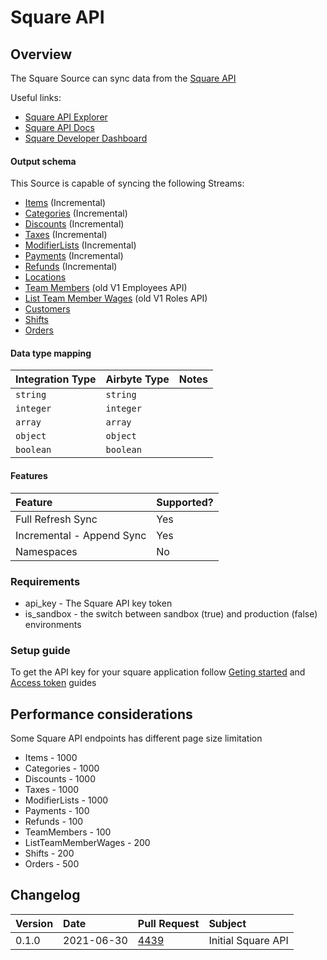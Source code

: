 # Square API

## Overview

The Square Source can sync data from the [Square API](https://developer.squareup.com/reference/square)

Useful links:
- [Square API Explorer](https://developer.squareup.com/explorer/square)
- [Square API Docs](https://developer.squareup.com/reference/square)
- [Square Developer Dashboard](https://developer.squareup.com/apps)

#### Output schema

This Source is capable of syncing the following Streams:

- [Items](https://developer.squareup.com/explorer/square/catalog-api/search-catalog-objects) (Incremental)
- [Categories](https://developer.squareup.com/explorer/square/catalog-api/search-catalog-objects) (Incremental)
- [Discounts](https://developer.squareup.com/explorer/square/catalog-api/search-catalog-objects) (Incremental)
- [Taxes](https://developer.squareup.com/explorer/square/catalog-api/search-catalog-objects) (Incremental)
- [ModifierLists](https://developer.squareup.com/explorer/square/catalog-api/search-catalog-objects) (Incremental)
- [Payments](https://developer.squareup.com/reference/square_2021-06-16/payments-api/list-payments) (Incremental)
- [Refunds](https://developer.squareup.com/reference/square_2021-06-16/refunds-api/list-payment-refunds) (Incremental)
- [Locations](https://developer.squareup.com/explorer/square/locations-api/list-locations) 
- [Team Members](https://developer.squareup.com/reference/square_2021-06-16/team-api/search-team-members) (old V1 Employees API) 
- [List Team Member Wages](https://developer.squareup.com/explorer/square/labor-api/list-team-member-wages)  (old V1 Roles API) 
- [Customers](https://developer.squareup.com/explorer/square/customers-api/list-customers) 
- [Shifts](https://developer.squareup.com/reference/square/labor-api/search-shifts) 
- [Orders](https://developer.squareup.com/reference/square/orders-api/search-orders) 

#### Data type mapping

| Integration Type | Airbyte Type | Notes |
| :--- | :--- | :--- |
| `string` | `string` |  |
| `integer` | `integer` |  |
| `array` | `array` |  |
| `object` | `object` |  |
| `boolean` | `boolean` |  |

#### Features

| Feature | Supported? |
| :--- | :--- |
| Full Refresh Sync | Yes |
| Incremental - Append Sync | Yes |
| Namespaces | No |

### Requirements

* api_key - The Square API key token 
* is_sandbox - the switch between sandbox (true) and production (false) environments 

### Setup guide

To get the API key for your square application follow [Geting started](https://developer.squareup.com/docs/get-started) 
and [Access token](https://developer.squareup.com/docs/build-basics/access-tokens) guides 

## Performance considerations

Some Square API endpoints has different page size limitation   

- Items - 1000
- Categories - 1000
- Discounts - 1000
- Taxes - 1000
- ModifierLists - 1000
- Payments - 100
- Refunds - 100
- TeamMembers - 100
- ListTeamMemberWages - 200 
- Shifts - 200
- Orders - 500 

## Changelog

| Version | Date       | Pull Request | Subject |
| :------ | :--------  | :-----       | :------ |
| 0.1.0   | 2021-06-30 | [4439](https://github.com/airbytehq/airbyte/pull/4439) | Initial Square API |